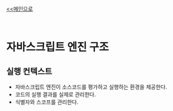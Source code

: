 [<<메인으로](https://github.com/AtomicLiquors/Javascript_Wiki_Chb)

&nbsp;  

# 자바스크립트 엔진 구조
## 실행 컨텍스트
- 자바스크립트 엔진이 소스코드를 평가하고 실행하는 환경을 제공한다.
- 코드의 실행 결과를 실제로 관리한다.
- 식별자와 스코프를 관리한다.
